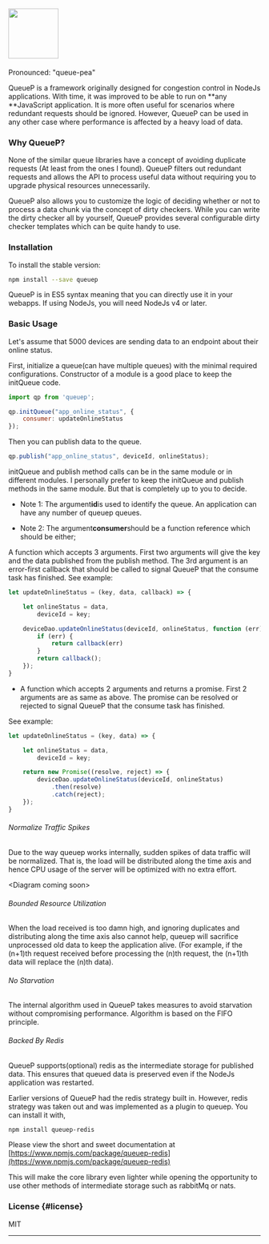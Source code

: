 # <a href='https://github.com/pupudu/queuep'><img src='http://i.imgur.com/24TwZl4.png' height='100'></a>

Pronounced: "queue-pea"

QueueP is a framework originally designed for congestion control in NodeJs applications. With time, it was improved to be able to run on **any **JavaScript application. It is more often useful for scenarios where redundant requests should be ignored. However, QueueP can be used in any other case where performance is affected by a heavy load of data.

### Why QueueP?

None of the similar queue libraries have a concept of avoiding duplicate requests \(At least from the ones I found\). QueueP filters out redundant requests and allows the API to process useful data without requiring you to upgrade physical resources unnecessarily.

QueueP also allows you to customize the logic of deciding whether or not to process a data chunk via the concept of dirty checkers. While you can write the dirty checker all by yourself, QueueP provides several configurable dirty checker templates which can be quite handy to use.

### Installation

To install the stable version:

```bash
npm install --save queuep
```

QueueP is in ES5 syntax meaning that you can directly use it in your webapps. If using NodeJs, you will need NodeJs v4 or later.

### Basic Usage

Let's assume that 5000 devices are sending data to an endpoint about their online status.

First, initialize a queue\(can have multiple queues\) with the minimal required configurations. Constructor of a module is a good place to keep the initQueue code.

```js
import qp from 'queuep';

qp.initQueue("app_online_status", {
    consumer: updateOnlineStatus
});
```

Then you can publish data to the queue.

```js
qp.publish("app_online_status", deviceId, onlineStatus);
```

initQueue and publish method calls can be in the same module or in different modules. I personally prefer to keep the initQueue and publish methods in the same module. But that is completely up to you to decide.

* Note 1: The argument**id**is used to identify the queue. An application can have any number of queuep queues.

* Note 2: The argument**consumer**should be a function reference which should be either;

A function which accepts 3 arguments. First two arguments will give the key and the data published from the publish method. The 3rd argument is an error-first callback that should be called to signal QueueP that the consume task has finished. See example:

```js
let updateOnlineStatus = (key, data, callback) => {

    let onlineStatus = data,
        deviceId = key;

    deviceDao.updateOnlineStatus(deviceId, onlineStatus, function (err) {
        if (err) {
            return callback(err)
        }
        return callback();
    });
}
```

* A function which accepts 2 arguments and returns a promise. First 2 arguments are as same as above. The promise can be resolved or rejected to signal QueueP that the consume task has finished. 

See example:

```js
let updateOnlineStatus = (key, data) => {

    let onlineStatus = data,
        deviceId = key;

    return new Promise((resolve, reject) => {
        deviceDao.updateOnlineStatus(deviceId, onlineStatus)
            .then(resolve)
            .catch(reject);
    });
}
```

###### Normalize Traffic Spikes

Due to the way queuep works internally, sudden spikes of data traffic will be normalized. That is, the load will be distributed along the time axis and hence CPU usage of the server will be optimized with no extra effort.

&lt;Diagram coming soon&gt;

###### Bounded Resource Utilization

When the load received is too damn high, and ignoring duplicates and distributing along the time axis also cannot help, queuep will sacrifice unprocessed old data to keep the application alive. \(For example, if the \(n+1\)th request received before processing the \(n\)th request, the \(n+1\)th data will replace the \(n\)th data\).

###### No Starvation

The internal algorithm used in QueueP takes measures to avoid starvation without compromising performance. Algorithm is based on the FIFO principle.

###### Backed By Redis

QueueP supports\(optional\) redis as the intermediate storage for published data. This ensures that queued data is preserved even if the NodeJs application was restarted.

Earlier versions of QueueP had the redis strategy built in. However, redis strategy was taken out and was implemented as a plugin to queuep. You can install it with,

```bash
npm install queuep-redis
```

Please view the short and sweet documentation at [https://www.npmjs.com/package/queuep-redis](https://www.npmjs.com/package/queuep-redis)

This will make the core library even lighter while opening the opportunity to use other methods of intermediate storage such as rabbitMq or nats.

### License {#license}

MIT

---

